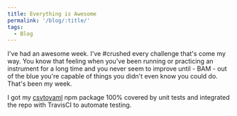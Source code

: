 ```yaml
---
title: Everything is Awesome
permalink: '/blog/:title/'
tags:
  - Blog
---
```


I've had an awesome week. I've #crushed every challenge that's come my way. You know that feeling when you've been running or practicing an instrument for a long time and you never seem to improve until - BAM - out of the blue you're capable of things you didn't even know you could do. That's been my week.

I got my [csvtoyaml](https://github.com/timothyjellison/csvtoyaml)&nbsp;npm package 100% covered by unit tests and integrated the repo with TravisCI to automate testing.